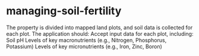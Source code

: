 # managing-soil-fertility
The property is divided into mapped land plots, and soil data is collected for each plot. The application should:  Accept input data for each plot, including: Soil pH Levels of key macronutrients (e.g., Nitrogen, Phosphorus, Potassium) Levels of key micronutrients (e.g., Iron, Zinc, Boron) 
